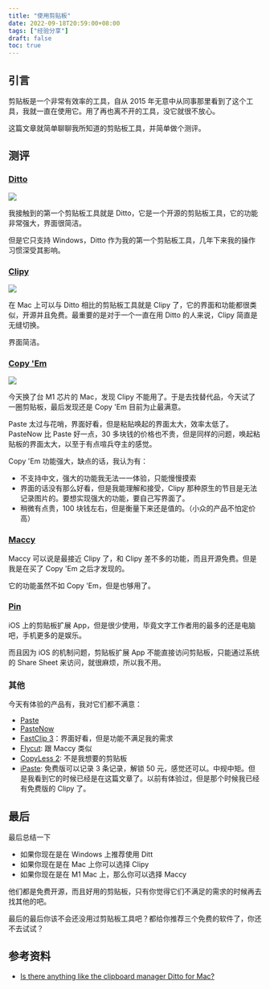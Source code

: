 ```yaml
---
title: "使用剪贴板"
date: 2022-09-18T20:59:00+08:00
tags: ["经验分享"]
draft: false
toc: true
---
```


## 引言

剪贴板是一个非常有效率的工具，自从 2015 年无意中从同事那里看到了这个工具，我就一直在使用它。用了再也离不开的工具，没它就很不放心。

这篇文章就简单聊聊我所知道的剪贴板工具，并简单做个测评。

## 测评

### [Ditto](https://ditto-cp.sourceforge.io/)

![](https://blog-1251237404.cos.ap-guangzhou.myqcloud.com/20220918PtY13j.jpg)

我接触到的第一个剪贴板工具就是 Ditto，它是一个开源的剪贴板工具，它的功能非常强大，界面很简洁。

但是它只支持 Windows，Ditto 作为我的第一个剪贴板工具，几年下来我的操作习惯深受其影响。

<!--more-->

### [Clipy](https://github.com/Clipy/Clipy)

![](https://blog-1251237404.cos.ap-guangzhou.myqcloud.com/20220918ZNM5E9.png)

在 Mac 上可以与 Ditto 相比的剪贴板工具就是 Clipy 了，它的界面和功能都很类似，开源并且免费。最重要的是对于一个一直在用 Ditto 的人来说，Clipy 简直是无缝切换。

界面简洁。

### [Copy 'Em](https://apprywhere.com/ce-mac.html)

![](https://blog-1251237404.cos.ap-guangzhou.myqcloud.com/20220918PaqMRw.png)

今天换了台 M1 芯片的 Mac，发现 Clipy 不能用了。于是去找替代品，今天试了一圈剪贴板，最后发现还是 Copy 'Em 目前为止最满意。

Paste 太过与花哨，界面好看，但是粘贴唤起的界面太大，效率太低了。PasteNow 比 Paste 好一点，30 多块钱的价格也不贵，但是同样的问题，唤起粘贴板的界面太大，以至于有点喧兵夺主的感觉。

Copy 'Em 功能强大，缺点的话，我认为有：

- 不支持中文，强大的功能我无法一一体验，只能慢慢摸索
- 界面的话没有那么好看，但是我能理解和接受，Clipy 那种原生的节目是无法记录图片的。要想实现强大的功能，要自己写界面了。
- 稍微有点贵，100 块钱左右，但是衡量下来还是值的。（小众的产品不怕定价高）

### [Maccy](https://github.com/p0deje/Maccy)

Maccy 可以说是最接近 Clipy 了，和 Clipy 差不多的功能，而且开源免费。但是我是在买了 Copy 'Em 之后才发现的。

它的功能虽然不如 Copy 'Em，但是也够用了。

### [Pin](https://apps.apple.com/cn/app/pin-%E5%89%AA%E8%B4%B4%E6%9D%BF%E6%89%A9%E5%B1%95/id1039643846)

iOS 上的剪贴板扩展 App，但是很少使用，毕竟文字工作者用的最多的还是电脑吧，手机更多的是娱乐。

而且因为 iOS 的机制问题，剪贴板扩展 App 不能直接访问剪贴板，只能通过系统的 Share Sheet 来访问，就很麻烦，所以我不用。

### 其他

今天有体验的产品有，我对它们都不满意：

- [Paste](https://pasteapp.me/)
- [PasteNow](https://pastenow.app/)
- [FastClip 3](https://fastclip.app/)：界面好看，但是功能不满足我的需求
- [Flycut](https://github.com/TermiT/Flycut): 跟 Maccy 类似
- [CopyLess 2](https://apps.apple.com/app/id993841014?mt=12): 不是我想要的剪贴板
- [iPaste](https://toolinbox.net/iPaste/): 免费版可以记录 3 条记录，解锁 50 元，感觉还可以。中规中矩。但是我看到它的时候已经是在这篇文章了。以前有体验过，但是那个时候我已经有免费版的 Clipy 了。

## 最后

最后总结一下

- 如果你现在是在 Windows 上推荐使用 Ditt
- 如果你现在是在 Mac 上你可以选择 Clipy
- 如果你现在是在 M1 Mac 上，那么你可以选择 Maccy

他们都是免费开源，而且好用的剪贴板，只有你觉得它们不满足的需求的时候再去找其他的吧。

最后的最后你该不会还没用过剪贴板工具吧？都给你推荐三个免费的软件了，你还不去试试？

## 参考资料

- [Is there anything like the clipboard manager Ditto for Mac?](https://apple.stackexchange.com/questions/97507/is-there-anything-like-the-clipboard-manager-ditto-for-mac)
